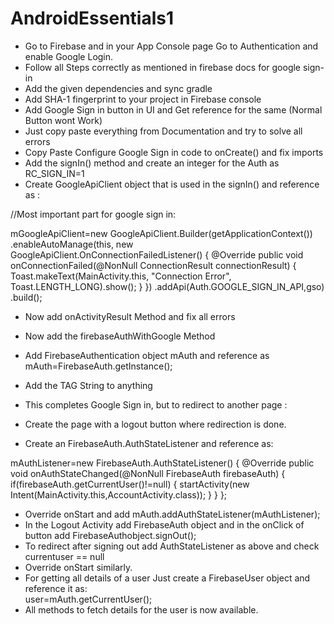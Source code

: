 # AndroidEssentials1

- Go to Firebase and in your App Console page Go to Authentication and enable Google Login.
- Follow all Steps correctly as mentioned in firebase docs for google sign-in
- Add the given dependencies and sync gradle
- Add SHA-1 fingerprint to your project in Firebase console
- Add Google Sign in button in UI and Get reference for the same (Normal Button wont Work)
- Just copy paste everything from Documentation and try to solve all errors
- Copy Paste Configure Google Sign in code to onCreate() and fix imports
- Add the signIn() method and create an integer for the Auth as RC_SIGN_IN=1
- Create GoogleApiClient object that is used in the signIn() and reference as :

//Most important part for google sign in: 

mGoogleApiClient=new GoogleApiClient.Builder(getApplicationContext())
                .enableAutoManage(this, new GoogleApiClient.OnConnectionFailedListener() {
                    @Override
                    public void onConnectionFailed(@NonNull ConnectionResult connectionResult) {
                        Toast.makeText(MainActivity.this, "Connection Error", Toast.LENGTH_LONG).show();
                    }
                })
                .addApi(Auth.GOOGLE_SIGN_IN_API,gso)   
                .build();

- Now add onActivityResult Method and fix all errors
- Now add the firebaseAuthWithGoogle Method 
- Add FirebaseAuthentication object mAuth and reference as 
        mAuth=FirebaseAuth.getInstance();
- Add the TAG String to anything
- This completes Google Sign in, but to redirect to another page :

- Create the page with a logout button where redirection is done.
- Create an FirebaseAuth.AuthStateListener and reference as:

mAuthListener=new FirebaseAuth.AuthStateListener() {
            @Override
            public void onAuthStateChanged(@NonNull FirebaseAuth firebaseAuth) {
                if(firebaseAuth.getCurrentUser()!=null)
                {
                    startActivity(new Intent(MainActivity.this,AccountActivity.class));
                }
            }
        };

- Override onStart and add mAuth.addAuthStateListener(mAuthListener);
- In the Logout Activity add FirebaseAuth object and in the onClick of button add FirebaseAuthobject.signOut();
- To redirect after signing out add AuthStateListener as above and check currentuser == null
- Override onStart similarly.
- For getting all details of a user Just create a FirebaseUser object and reference it as:  
		user=mAuth.getCurrentUser();
- All methods to fetch details for the user is now available.
